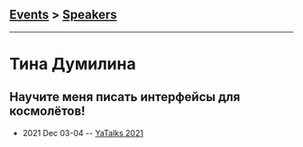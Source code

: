 ## [Events](../README.md) > [Speakers](../speakers.md)
---

# Тина Думилина

## Научите меня писать интерфейсы для космолётов!
- 2021 Dec 03-04 -- [YaTalks 2021](https://youtu.be/xvFGVdee1Dw)    
